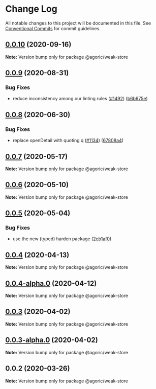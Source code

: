 # Change Log

All notable changes to this project will be documented in this file.
See [Conventional Commits](https://conventionalcommits.org) for commit guidelines.

## [0.0.10](https://github.com/Agoric/agoric-sdk/compare/@agoric/weak-store@0.0.9...@agoric/weak-store@0.0.10) (2020-09-16)

**Note:** Version bump only for package @agoric/weak-store





## [0.0.9](https://github.com/Agoric/agoric-sdk/compare/@agoric/weak-store@0.0.8...@agoric/weak-store@0.0.9) (2020-08-31)


### Bug Fixes

* reduce inconsistency among our linting rules ([#1492](https://github.com/Agoric/agoric-sdk/issues/1492)) ([b6b675e](https://github.com/Agoric/agoric-sdk/commit/b6b675e2de110e2af19cad784a66220cab21dacf))





## [0.0.8](https://github.com/Agoric/agoric-sdk/compare/@agoric/weak-store@0.0.7...@agoric/weak-store@0.0.8) (2020-06-30)


### Bug Fixes

* replace openDetail with quoting q ([#1134](https://github.com/Agoric/agoric-sdk/issues/1134)) ([67808a4](https://github.com/Agoric/agoric-sdk/commit/67808a4df515630ef7dc77c59054382f626ece96))





## [0.0.7](https://github.com/Agoric/agoric-sdk/compare/@agoric/weak-store@0.0.6...@agoric/weak-store@0.0.7) (2020-05-17)

**Note:** Version bump only for package @agoric/weak-store





## [0.0.6](https://github.com/Agoric/agoric-sdk/compare/@agoric/weak-store@0.0.5...@agoric/weak-store@0.0.6) (2020-05-10)

**Note:** Version bump only for package @agoric/weak-store





## [0.0.5](https://github.com/Agoric/agoric-sdk/compare/@agoric/weak-store@0.0.4...@agoric/weak-store@0.0.5) (2020-05-04)


### Bug Fixes

* use the new (typed) harden package ([2eb1af0](https://github.com/Agoric/agoric-sdk/commit/2eb1af08fe3967629a3ce165752fd501a5c85a96))





## [0.0.4](https://github.com/Agoric/agoric-sdk/compare/@agoric/weak-store@0.0.4-alpha.0...@agoric/weak-store@0.0.4) (2020-04-13)

**Note:** Version bump only for package @agoric/weak-store





## [0.0.4-alpha.0](https://github.com/Agoric/agoric-sdk/compare/@agoric/weak-store@0.0.3...@agoric/weak-store@0.0.4-alpha.0) (2020-04-12)

**Note:** Version bump only for package @agoric/weak-store





## [0.0.3](https://github.com/Agoric/agoric-sdk/compare/@agoric/weak-store@0.0.3-alpha.0...@agoric/weak-store@0.0.3) (2020-04-02)

**Note:** Version bump only for package @agoric/weak-store





## [0.0.3-alpha.0](https://github.com/Agoric/agoric-sdk/compare/@agoric/weak-store@0.0.2...@agoric/weak-store@0.0.3-alpha.0) (2020-04-02)

**Note:** Version bump only for package @agoric/weak-store





## 0.0.2 (2020-03-26)

**Note:** Version bump only for package @agoric/weak-store
